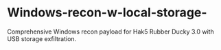 # Windows-recon-w-local-storage-
Comprehensive Windows recon payload for Hak5 Rubber Ducky 3.0 with USB storage exfiltration.

